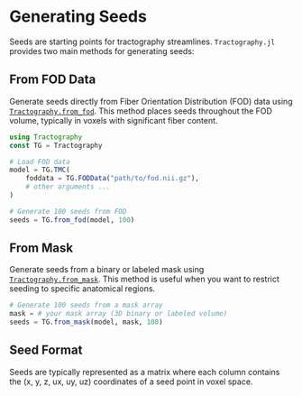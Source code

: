 # Generating Seeds

Seeds are starting points for tractography streamlines. `Tractography.jl` provides two main methods for generating seeds:

## From FOD Data

Generate seeds directly from Fiber Orientation Distribution (FOD) data using [`Tractography.from_fod`](@ref). This method places seeds throughout the FOD volume, typically in voxels with significant fiber content.

```julia
using Tractography
const TG = Tractography

# Load FOD data
model = TG.TMC(
    foddata = TG.FODData("path/to/fod.nii.gz"),
    # other arguments ...
)

# Generate 100 seeds from FOD
seeds = TG.from_fod(model, 100)
```

## From Mask

Generate seeds from a binary or labeled mask using [`Tractography.from_mask`](@ref). This method is useful when you want to restrict seeding to specific anatomical regions.

```julia
# Generate 100 seeds from a mask array
mask = # your mask array (3D binary or labeled volume)
seeds = TG.from_mask(model, mask, 100)
```

## Seed Format

Seeds are typically represented as a matrix where each column contains the (x, y, z, ux, uy, uz) coordinates of a seed point in voxel space.